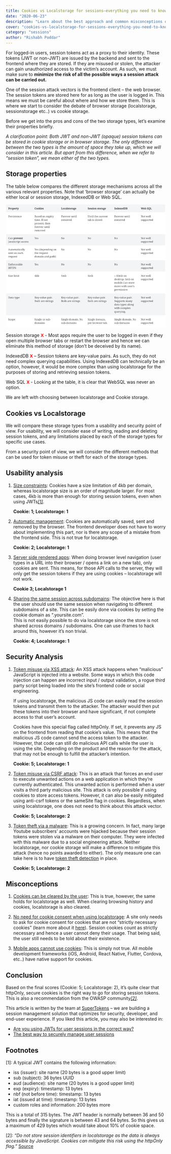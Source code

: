```yaml
---
title: Cookies vs Localstorage for sessions–everything you need to know
date: "2020-06-23"
description: "Learn about the best approach and common misconceptions of storing sessions in cookies or browser storage"
cover: "cookies-vs-localstorage-for-sessions-everything-you-need-to-know.png"
category: "sessions"
author: "Rishabh Poddar"
---
```


For logged-in users, session tokens act as a proxy to their identity. These tokens (JWT or non-JWT) are issued by the backend and sent to the frontend where they are stored. If they are misused or stolen, the attacker can gain unauthorized access to the victim’s account. As such, we must make sure to **minimize the risk of all the possible ways a session attack can be carried out.**

One of the session attack vectors is the frontend client – the web browser. The session tokens are stored here for as long as the user is logged in. This means we must be careful about where and how we store them. This is where we start to consider the debate of browser storage (localstorage, sessionstorage etc..) vs cookie storage.

Before we get into the pros and cons of the two storage types, let’s examine their properties briefly.

_A clarification point: Both JWT and non-JWT (opaque) session tokens can be stored in cookie storage or in browser storage. The only difference between the two types is the amount of space they take up, which we will consider in this article. But apart from this difference, when we refer to “session token”, we mean either of the two types._

## Storage properties

The table below compares the different storage mechanisms across all the various relevant properties. Note that ‘browser storage’ can actually be either local or session storage, IndexedDB or Web SQL.

![Property Comparision Table](./property-comparision-table.png)

Session storage <span style="color:red;font-family:Montserrat,sans-serif" >**X**</span> - Most apps require the user to be logged in even if they open multiple browser tabs or restart the browser and hence we can eliminate this method of storage (don’t be deceived by its name).

IndexedDB <span style="color:red;font-family:Montserrat,sans-serif" >**X**</span> – Session tokens are key-value pairs. As such, they do not need complex querying capabilities. Using IndexedDB can technically be an option, however, it would be more complex than using localstorage for the purposes of storing and retrieving session tokens.

Web SQL <span style="color:red;font-family:Montserrat,sans-serif" >**X**</span> - Looking at the table, it is clear that WebSQL was never an option.

We are left with choosing between localstorage and Cookie storage.

## Cookies vs Localstorage

We will compare these storage types from a usability and security point of view. For usability, we will consider ease of writing, reading and deleting session tokens, and any limitations placed by each of the storage types for specific use cases.

From a security point of view, we will consider the different methods that can be used for token misuse or theft for each of the storage types.

## Usability analysis

1. <u>Size constraints</u>: Cookies have a size limitation of 4kb per domain, whereas localstorage size is an order of magnitude larger. For most cases, 4kb is more than enough for storing session tokens, even when using JWTs[_[1]_](/blog/cookies-vs-localstorage-for-sessions-everything-you-need-to-know#footer-note-1).

   **Cookie: 1; Localstorage: 1**

2. <u>Automatic management</u>: Cookies are automatically saved, sent and removed by the browser. The frontend developer does not have to worry about implementing this part, nor is there any scope of a mistake from the frontend side. This is not true for localstorage.

   **Cookie: 2; Localstorage: 1**

3. <u>Server side rendered apps</u>: When doing browser level navigation (user types in a URL into their browser / opens a link on a new tab), only cookies are sent. This means, for those API calls to the server, they will only get the session tokens if they are using cookies – localstorage will not work.

   **Cookie 3; Localstorage 1**

4. <u>Sharing the same session across subdomains</u>: The objective here is that the user should use the same session when navigating to different subdomains of a site. This can be easily done via cookies by setting the cookie domain as “.yoursite.com”. <br/> This is not easily possible to do via localstorage since the store is not shared across domains / subdomains. One can use iframes to hack around this, however it’s non trivial.

   **Cookie: 4; Localstorage: 1**

## Security Analysis

1. <u>Token misuse via XSS attack</u>: An XSS attack happens when “malicious” JavaScript is injected into a website. Some ways in which this code injection can happen are incorrect input / output validation, a rogue third party script being loaded into the site’s frontend code or social engineering.

   If using localstorage, the malicious JS code can easily read the session tokens and transmit them to the attacker. The attacker would then put these tokens into their browser and have significant, if not complete access to that user’s account.

   Cookies have this special flag called httpOnly. If set, it prevents any JS on the frontend from reading that cookie’s value. This means that the malicious JS code cannot send the access token to the attacker. However, that code can still do malicious API calls while the user is using the site. Depending on the product and the reason for the attack, that may not be enough to fulfill the attacker’s intention.

   **Cookie: 5; Localstorage: 1**

2. <u>Token misuse via CSRF attack</u>: This is an attack that forces an end user to execute unwanted actions on a web application in which they’re currently authenticated. This unwanted action is performed when a user visits a third party malicious site. This attack is only possible if using cookies to store access tokens. However, it can also be easily mitigated using anti-csrf tokens or the sameSite flag in cookies. Regardless, when using localstorage, one does not need to think about this attack vector.

   **Cookie: 5; Localstorage: 2**

3. <u>Token theft via a malware</u>: This is a growing concern. In fact, many large Youtube subscribers’ accounts were hijacked because their session tokens were stolen via a malware on their computer. They were infected with this malware due to a social engineering attack. Neither localstorage, nor cookie storage will make a difference to mitigate this attack (hence no points awarded to either). The only measure one can take here is to have [token theft detection](https://datatracker.ietf.org/doc/html/rfc6819#section-5.2.2.3) in place.

   **Cookie: 5; Localstorage: 2**

## Misconceptions

1. <u>Cookies can be cleared by the user</u>: This is true, however, the same holds for localstorage as well. When clearing browsing history and cookies, localstorage is also cleared.

2. <u>No need for cookie consent when using localstorage</u>: A site only needs to ask for cookie consent for cookies that are not “strictly necessary cookies” (learn more about it [here](https://gdpr.eu/cookies/)). Session cookies count as strictly necessary and hence a user cannot deny their usage. That being said, the user still needs to be told about their existence.

3. <u>Mobile apps cannot use cookies</u>: This is simply not true. All mobile development frameworks (iOS, Android, React Native, Flutter, Cordova, etc..) have native support for cookies.

## Conclusion

Based on the final scores (Cookie: 5; Localstorage: 2), it’s quite clear that httpOnly, secure cookies is the right way to go for storing session tokens. This is also a recommendation from the OWASP community[_[2]_](/blog/cookies-vs-localstorage-for-sessions-everything-you-need-to-know#footer-note-2).

This article is written by the team at [SuperTokens](/blog) – we are building a session management solution that optimizes for security, developer, and end-user experience. If you liked this article, you may also be interested in:

- [Are you using JWTs for user sessions in the correct way?](/blog/are-you-using-jwts-for-user-sessions-in-the-correct-way)
- [The best way to securely manage user sessions](/blog/the-best-way-to-securely-manage-user-sessions)

## Footnotes

[1]: A typical JWT contains the following information:
   - iss (issuer): site name (20 bytes is a good upper limit)
   - sub (subject): 36 bytes UUID
   - aud (audience): site name (20 bytes is a good upper limit)
   - exp (expiry): timestamp: 13 bytes
   - nbf (not before time): timestamp: 13 bytes
   - iat (issued at time): timestamp: 13 bytes
   - custom roles and information: 200 bytes more

This is a total of 315 bytes. The JWT header is normally between 36 and 50 bytes and finally the signature is between 43 and 64 bytes. So this gives us a maximum of 429 bytes which would take about 10% of cookie space.

[2]: *“Do not store session identifiers in localstorage as the data is always accessible by JavaScript. Cookies can mitigate this risk using the httpOnly flag.”* [Source](https://cheatsheetseries.owasp.org/cheatsheets/HTML5_Security_Cheat_Sheet.html)
